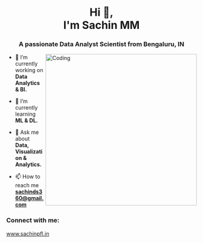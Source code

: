 <h1 align="center">Hi 👋,     <br>  I'm Sachin MM</h1>
<h3 align="center">A passionate Data Analyst Scientist from Bengaluru, IN</h3>
<img align="right" alt="Coding" width="400" src="https://cdn.dribbble.com/users/1162077/screenshots/3848914/programmer.gif">


- 🔭 I’m currently working on **Data Analytics & BI.**

- 🌱 I’m currently learning **ML & DL.**

- 💬 Ask me about **Data, Visualization & Analytics.**

- 📫 How to reach me **sachinds360@gmail.com**

<h3 align="left">Connect with me:</h3>
<p align="left">

<a href="https://www.sachinpfl.xyz/" target="blank">www.sachinpfl.in</a>



